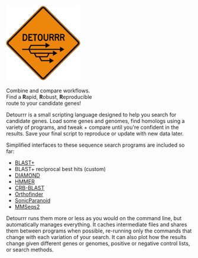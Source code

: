 <div id="intropitch">
<img src="/static/detourrr.png" style="width:200px;"></img>
<br/>
<br/>
<!-- There's more than one way to get there.<br/> -->
<!-- Compare and combine sequence searches.<br/> -->
<!-- Try more than one workflow.<br/> -->
<!-- Combine and compare sequence searches.<br/> -->
Combine and compare workflows.<br/>
Find a <b>R</b>apid, <b>R</b>obust, <b>R</b>eproducible<br/>
route to your candidate genes!
</div>

<!--
## What is it?
-->

Detourrr is a small scripting language designed to help you search for candidate genes.
Load some genes and genomes,
find homologs using a variety of programs,
and tweak + compare until you're confident in the results.
Save your final script to reproduce or update with new data later.

Simplified interfaces to these sequence search programs are included so far:

- [BLAST+][5]
- BLAST+ reciprocal best hits (custom)
- [DIAMOND][6]
- [HMMER][7]
- [CRB-BLAST][8]
- [Orthofinder][9]
- [SonicParanoid][10]
- [MMSeqs2][11]

Detourrr runs them more or less as you would on the command line, but automatically manages everything.
It caches intermediate files and shares them between programs when possible,
re-running only the commands that change with each variation of your search.
It can also plot how the results change given different genes or genomes, positive or negative control lists,
or search methods.

<!-- And if you need to customize the script beyond what Detourrr can do,
combine it with other programs or manually inspect the output files.
_Your collaborators will still be grateful that you partially automated it!_ -->

<!--
Scripting makes it easier for you to compare search methods now,
and easier for others to build on your work later.
If you need to customize the script beyond what `detourrr` can do, combine it with something else:
call your code from `detourrr`, call `detourrr` from your code, or work with the output files manually.

## Quick Start

The fastest way to start is probably to skip back and forth between the Examples and Tutorial.
Read the tutorial and look for each new concept in the examples,
or play with the examples and read the tutorial as needed when they don't do what you expect.
-->

[1]: https://github.com/jefdaj/shortcut
[5]: https://blast.ncbi.nlm.nih.gov/Blast.cgi?CMD=Web&PAGE_TYPE=BlastDocs&DOC_TYPE=Download
[6]: https://github.com/bbuchfink/diamond
[7]: http://hmmer.org/
[8]: https://github.com/cboursnell/crb-blast
[9]: https://github.com/davidemms/OrthoFinder
[10]: http://iwasakilab.bs.s.u-tokyo.ac.jp/sonicparanoid/
[11]: https://github.com/soedinglab/MMseqs2
